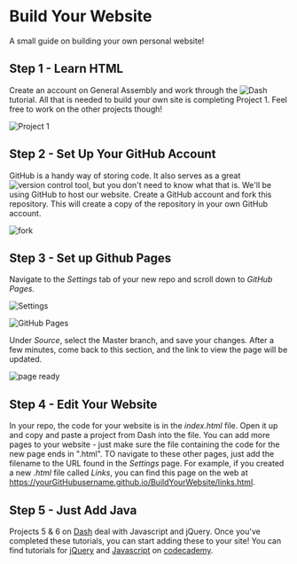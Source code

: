 # Build Your Website
A small guide on building your own personal website!

## Step 1 - Learn HTML
Create an account on General Assembly and work through the ![Dash](https://dash.generalassemb.ly) tutorial. All that is needed to build your own site is completing Project 1. Feel free to work on the other projects though!

![Project 1](https://github.com/mitchpehora/BuildYourWebsite/blob/master/images/Screen%20Shot%202017-09-16%20at%2012.31.37%20PM.png?raw=true)

## Step 2 - Set Up Your GitHub Account
GitHub is a handy way of storing code. It also serves as a great ![version control tool](https://en.wikipedia.org/wiki/GitHub), but you don't need to know what that is. We'll be using GitHub to host our website. Create a GitHub account and fork this repository. This will create a copy of the repository in your own GitHub account.

![fork](https://github.com/mitchpehora/BuildYourWebsite/blob/master/images/Screen%20Shot%202017-09-16%20at%201.04.25%20PM.png?raw=true)

## Step 3 - Set up Github Pages
Navigate to the *Settings* tab of your new repo and scroll down to *GitHub Pages.*

![Settings](https://github.com/mitchpehora/BuildYourWebsite/blob/master/images/Screen%20Shot%202017-09-16%20at%201.10.12%20PM.png?raw=true)

![GitHub Pages](https://github.com/mitchpehora/BuildYourWebsite/blob/master/images/Screen%20Shot%202017-09-16%20at%201.21.54%20PM.png?raw=true)

Under *Source*, select the Master branch, and save your changes. After a few minutes, come back to this section, and the link to view the page will be updated.

![page ready](https://raw.githubusercontent.com/mitchpehora/BuildYourWebsite/73413273870b719499f7eed39d71073679f0affe/images/Screen%20Shot%202017-09-16%20at%201.33.34%20PM.png)

## Step 4 - Edit Your Website
In your repo, the code for your website is in the *index.html* file. Open it up and copy and paste a project from Dash into the file. You can add more pages to your website - just make sure the file containing the code for the new page ends in ".html". TO navigate to these other pages, just add the filename to the URL found in the *Settings* page. For example, if you created a new 
*.html* file called *Links*, you can find this page on the web at https://yourGitHubusername.github.io/BuildYourWebsite/links.html.

## Step 5 - Just Add Java
Projects 5 & 6 on [Dash](dash.generalassemb.ly) deal with Javascript and jQuery. Once you've completed these tutorials, you can start adding these to your site! You can find tutorials for [jQuery](https://www.codecademy.com/courses/web-beginner-en-bay3D/0/1) and [Javascript](https://www.codecademy.com/learn/introduction-to-javascript) on [codecademy](codecademy.com).



